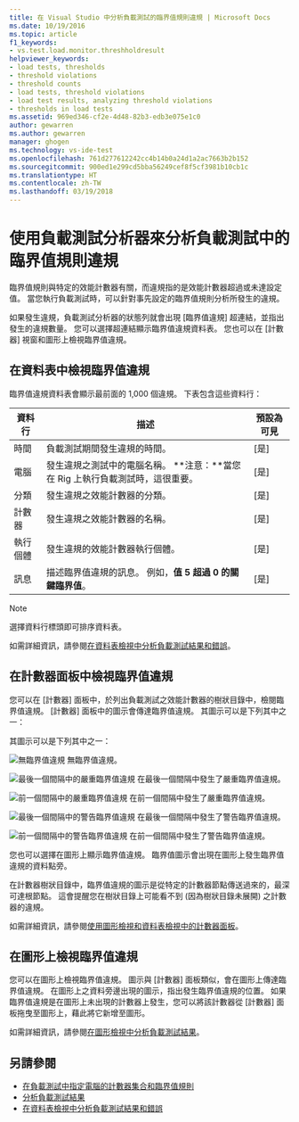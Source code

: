 ```yaml
---
title: 在 Visual Studio 中分析負載測試的臨界值規則違規 | Microsoft Docs
ms.date: 10/19/2016
ms.topic: article
f1_keywords:
- vs.test.load.monitor.threshholdresult
helpviewer_keywords:
- load tests, thresholds
- threshold violations
- threshold counts
- load tests, threshold violations
- load test results, analyzing threshold violations
- thresholds in load tests
ms.assetid: 969ed346-cf2e-4d48-82b3-edb3e075e1c0
author: gewarren
ms.author: gewarren
manager: ghogen
ms.technology: vs-ide-test
ms.openlocfilehash: 761d277612242cc4b14b0a24d1a2ac7663b2b152
ms.sourcegitcommit: 900ed1e299cd5bba56249cef8f5cf3981b10cb1c
ms.translationtype: HT
ms.contentlocale: zh-TW
ms.lasthandoff: 03/19/2018
---
```

# <a name="analyzing-threshold-rule-violations-in-load-tests-using-the-load-test-analyzer"></a>使用負載測試分析器來分析負載測試中的臨界值規則違規

臨界值規則與特定的效能計數器有關，而違規指的是效能計數器超過或未達設定值。 當您執行負載測試時，可以針對事先設定的臨界值規則分析所發生的違規。

如果發生違規，負載測試分析器的狀態列就會出現 [臨界值違規] 超連結，並指出發生的違規數量。 您可以選擇超連結顯示臨界值違規資料表。 您也可以在 [計數器] 視窗和圖形上檢視臨界值違規。

## <a name="view-threshold-violations-in-the-table"></a>在資料表中檢視臨界值違規

 臨界值違規資料表會顯示最前面的 1,000 個違規。 下表包含這些資料行：

|資料行|描述|預設為可見|
|------------|-----------------|------------------------|
|時間|負載測試期間發生違規的時間。|[是]|
|電腦|發生違規之測試中的電腦名稱。 **注意：**當您在 Rig 上執行負載測試時，這很重要。|[是]|
|分類|發生違規之效能計數器的分類。|[是]|
|計數器|發生違規之效能計數器的名稱。|[是]|
|執行個體|發生違規的效能計數器執行個體。|[是]|
|訊息|描述臨界值違規的訊息。 例如，**值 5 超過 0 的關鍵臨界值**。|[是]|

> [!NOTE]
> 選擇資料行標頭即可排序資料表。

 如需詳細資訊，請參閱[在資料表檢視中分析負載測試結果和錯誤](../test/analyze-load-test-results-and-errors-in-the-tables-view.md)。

## <a name="view-threshold-violations-in-the-counters-panel"></a>在計數器面板中檢視臨界值違規

 您可以在 [計數器] 面板中，於列出負載測試之效能計數器的樹狀目錄中，檢閱臨界值違規。 [計數器] 面板中的圖示會傳達臨界值違規。 其圖示可以是下列其中之一：

 其圖示可以是下列其中之一：

 ![無臨界值違規](../test/media/icon_ltest_1.gif "Icon_LTest_1") 無臨界值違規。

 ![最後一個間隔中的嚴重臨界值違規](../test/media/icon_ltest_2.gif "Icon_LTest_2") 在最後一個間隔中發生了嚴重臨界值違規。

 ![前一個間隔中的嚴重臨界值違規](../test/media/icon_ltest_3.gif "Icon_LTest_3") 在前一個間隔中發生了嚴重臨界值違規。

 ![最後一個間隔中的警告臨界值違規](../test/media/icon_ltest_4.gif "Icon_LTest_4") 在最後一個間隔中發生了警告臨界值違規。

 ![前一個間隔中的警告臨界值違規](../test/media/icon_ltest_5.gif "Icon_LTest_5") 在前一個間隔中發生了警告臨界值違規。

 您也可以選擇在圖形上顯示臨界值違規。 臨界值圖示會出現在圖形上發生臨界值違規的資料點旁。

 在計數器樹狀目錄中，臨界值違規的圖示是從特定的計數器節點傳送過來的，最深可達根節點。 這會提醒您在樹狀目錄上可能看不到 (因為樹狀目錄未展開) 之計數器的違規。

 如需詳細資訊，請參閱[使用圖形檢視和資料表檢視中的計數器面板](../test/counters-panel-in-load-test-analyzer.md)。

## <a name="view-threshold-violations-on-the-graph"></a>在圖形上檢視臨界值違規

 您可以在圖形上檢視臨界值違規。 圖示與 [計數器] 面板類似，會在圖形上傳達臨界值違規。 在圖形上之資料旁邊出現的圖示，指出發生臨界值違規的位置。 如果臨界值違規是在圖形上未出現的計數器上發生，您可以將該計數器從 [計數器] 面板拖曳至圖形上，藉此將它新增至圖形。

 如需詳細資訊，請參閱[在圖形檢視中分析負載測試結果](../test/analyze-load-test-results-in-the-graphs-view.md)。

## <a name="see-also"></a>另請參閱

- [在負載測試中指定電腦的計數器集合和臨界值規則](../test/specify-counter-sets-and-threshold-rules-for-load-testing.md)
- [分析負載測試結果](../test/analyze-load-test-results-using-the-load-test-analyzer.md)
- [在資料表檢視中分析負載測試結果和錯誤](../test/analyze-load-test-results-and-errors-in-the-tables-view.md)